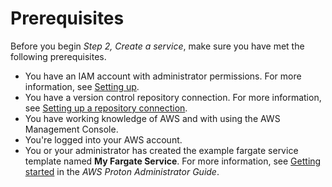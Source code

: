 # Prerequisites<a name="getting-started-prerequisites"></a>

Before you begin *Step 2, Create a service*, make sure you have met the following prerequisites\.
+ You have an IAM account with administrator permissions\. For more information, see [Setting up](ug-setting-up.md)\.
+ You have a version control repository connection\. For more information, see [Setting up a repository connection](proton-setup.md#setup-repo-connection)\.
+ You have working knowledge of AWS and with using the AWS Management Console\.
+ You're logged into your AWS account\.
+ You or your administrator has created the example fargate service template named **My Fargate Service**\. For more information, see [Getting started](https://docs.aws.amazon.com/proton/latest/adminguide/ag-getting-started-console.html) in the *AWS Proton Administrator Guide*\.